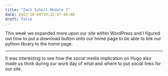 ```yaml
---
title: "Zach Schell Module 7"
date: 2022-10-09T19:22:57-04:00
draft: false
---
```


This week we expanded more upon our site within WordPress and I figured out how to put a download button onto our home page to be able to link our python library to the home page.

---

It was interesting to see how the social media implication on Hugo also made us think during our work day of what and where to put social links for our site.
